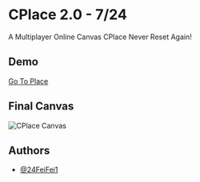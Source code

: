 
# CPlace 2.0 - 7/24

A Multiplayer Online Canvas
CPlace Never Reset Again!


## Demo
[Go To Place](https://cplace-tmumk.run-eu-central1.goorm.site/cplace)


## Final Canvas

![CPlace Canvas](https://cplace-tmumk.run-eu-central1.goorm.site/place.png?)



## Authors

- [@24FeiFei1](https://www.github.com/24FeiFei1)




